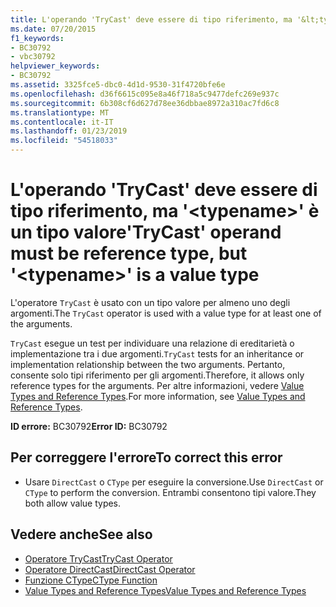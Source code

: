 ```yaml
---
title: L'operando 'TryCast' deve essere di tipo riferimento, ma '&lt;typename&gt;' è un tipo valore
ms.date: 07/20/2015
f1_keywords:
- BC30792
- vbc30792
helpviewer_keywords:
- BC30792
ms.assetid: 3325fce5-dbc0-4d1d-9530-31f4720bfe6e
ms.openlocfilehash: d36f6615c095e8a46f718a5c9477defc269e937c
ms.sourcegitcommit: 6b308cf6d627d78ee36dbbae8972a310ac7fd6c8
ms.translationtype: MT
ms.contentlocale: it-IT
ms.lasthandoff: 01/23/2019
ms.locfileid: "54518033"
---
```

# <a name="trycast-operand-must-be-reference-type-but-lttypenamegt-is-a-value-type"></a><span data-ttu-id="0aca0-102">L'operando 'TryCast' deve essere di tipo riferimento, ma '&lt;typename&gt;' è un tipo valore</span><span class="sxs-lookup"><span data-stu-id="0aca0-102">'TryCast' operand must be reference type, but '&lt;typename&gt;' is a value type</span></span>
<span data-ttu-id="0aca0-103">L'operatore `TryCast` è usato con un tipo valore per almeno uno degli argomenti.</span><span class="sxs-lookup"><span data-stu-id="0aca0-103">The `TryCast` operator is used with a value type for at least one of the arguments.</span></span>  
  
 <span data-ttu-id="0aca0-104">`TryCast` esegue un test per individuare una relazione di ereditarietà o implementazione tra i due argomenti.</span><span class="sxs-lookup"><span data-stu-id="0aca0-104">`TryCast` tests for an inheritance or implementation relationship between the two arguments.</span></span> <span data-ttu-id="0aca0-105">Pertanto, consente solo tipi riferimento per gli argomenti.</span><span class="sxs-lookup"><span data-stu-id="0aca0-105">Therefore, it allows only reference types for the arguments.</span></span> <span data-ttu-id="0aca0-106">Per altre informazioni, vedere [Value Types and Reference Types](../../visual-basic/programming-guide/language-features/data-types/value-types-and-reference-types.md).</span><span class="sxs-lookup"><span data-stu-id="0aca0-106">For more information, see [Value Types and Reference Types](../../visual-basic/programming-guide/language-features/data-types/value-types-and-reference-types.md).</span></span>  
  
 <span data-ttu-id="0aca0-107">**ID errore:** BC30792</span><span class="sxs-lookup"><span data-stu-id="0aca0-107">**Error ID:** BC30792</span></span>  
  
## <a name="to-correct-this-error"></a><span data-ttu-id="0aca0-108">Per correggere l'errore</span><span class="sxs-lookup"><span data-stu-id="0aca0-108">To correct this error</span></span>  
  
-   <span data-ttu-id="0aca0-109">Usare `DirectCast` o `CType` per eseguire la conversione.</span><span class="sxs-lookup"><span data-stu-id="0aca0-109">Use `DirectCast` or `CType` to perform the conversion.</span></span> <span data-ttu-id="0aca0-110">Entrambi consentono tipi valore.</span><span class="sxs-lookup"><span data-stu-id="0aca0-110">They both allow value types.</span></span>  
  
## <a name="see-also"></a><span data-ttu-id="0aca0-111">Vedere anche</span><span class="sxs-lookup"><span data-stu-id="0aca0-111">See also</span></span>
- [<span data-ttu-id="0aca0-112">Operatore TryCast</span><span class="sxs-lookup"><span data-stu-id="0aca0-112">TryCast Operator</span></span>](../../visual-basic/language-reference/operators/trycast-operator.md)
- [<span data-ttu-id="0aca0-113">Operatore DirectCast</span><span class="sxs-lookup"><span data-stu-id="0aca0-113">DirectCast Operator</span></span>](../../visual-basic/language-reference/operators/directcast-operator.md)
- [<span data-ttu-id="0aca0-114">Funzione CType</span><span class="sxs-lookup"><span data-stu-id="0aca0-114">CType Function</span></span>](../../visual-basic/language-reference/functions/ctype-function.md)
- [<span data-ttu-id="0aca0-115">Value Types and Reference Types</span><span class="sxs-lookup"><span data-stu-id="0aca0-115">Value Types and Reference Types</span></span>](../../visual-basic/programming-guide/language-features/data-types/value-types-and-reference-types.md)
